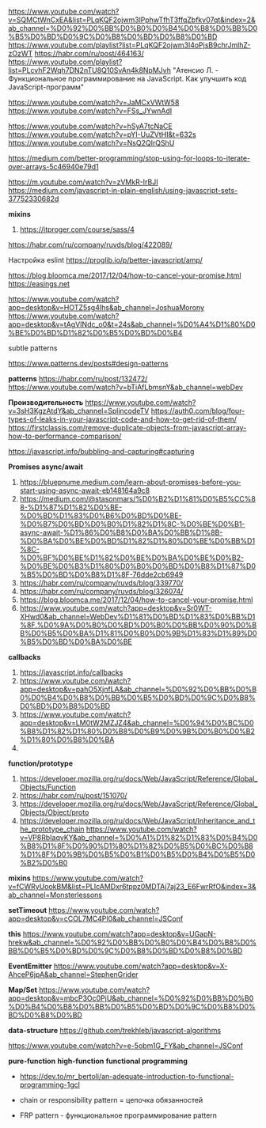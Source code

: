 https://www.youtube.com/watch?v=SQMCtWnCxEA&list=PLqKQF2ojwm3lPphwTfhT3ffqZbfkv07qt&index=2&ab_channel=%D0%92%D0%BB%D0%B0%D0%B4%D0%B8%D0%BB%D0%B5%D0%BD%D0%9C%D0%B8%D0%BD%D0%B8%D0%BD
https://www.youtube.com/playlist?list=PLqKQF2ojwm3l4oPjsB9chrJmlhZ-zOzWT
https://habr.com/ru/post/464163/
https://www.youtube.com/playlist?list=PLcvhF2Wqh7DN2nTU8Q10SvAn4k8NpMJvh
"Атенсио Л. - Функциональное программирование на JavaScript. Как улучшить код JavaScript-программ"

https://www.youtube.com/watch?v=JaMCxVWtW58
https://www.youtube.com/watch?v=FSs_JYwnAdI

https://www.youtube.com/watch?v=hSyA7tcNaCE
https://www.youtube.com/watch?v=pYI-UuZVtHI&t=632s
https://www.youtube.com/watch?v=NsQ2QIrQShU

https://medium.com/better-programming/stop-using-for-loops-to-iterate-over-arrays-5c46940e79d1

https://m.youtube.com/watch?v=zVMkR-IrBJI
https://medium.com/javascript-in-plain-english/using-javascript-sets-37752330682d

**mixins**

1. https://itproger.com/course/sass/4

https://habr.com/ru/company/ruvds/blog/422089/

Настройка eslint https://proglib.io/p/better-javascript/amp/

https://blog.bloomca.me/2017/12/04/how-to-cancel-your-promise.html
https://easings.net

https://www.youtube.com/watch?app=desktop&v=HOTZ5sg4Ihs&ab_channel=JoshuaMorony
https://www.youtube.com/watch?app=desktop&v=tAgVINdc_o0&t=24s&ab_channel=%D0%A4%D1%80%D0%BE%D0%BD%D1%82%D0%B5%D0%BD%D0%B4

subtle patterns

https://www.patterns.dev/posts#design-patterns

**patterns**
https://habr.com/ru/post/132472/
https://www.youtube.com/watch?v=bTiAfLbmsnY&ab_channel=webDev

**Производительность**
https://www.youtube.com/watch?v=3sH3KgzAtdY&ab_channel=SplincodeTV
https://auth0.com/blog/four-types-of-leaks-in-your-javascript-code-and-how-to-get-rid-of-them/
https://firstclassjs.com/remove-duplicate-objects-from-javascript-array-how-to-performance-comparison/

https://javascript.info/bubbling-and-capturing#capturing

**Promises async/await**

1. https://bluepnume.medium.com/learn-about-promises-before-you-start-using-async-await-eb148164a9c8
2. https://medium.com/@stasonmars/%D0%B2%D1%81%D0%B5%CC%88-%D1%87%D1%82%D0%BE-%D0%BD%D1%83%D0%B6%D0%BD%D0%BE-%D0%B7%D0%BD%D0%B0%D1%82%D1%8C-%D0%BE%D0%B1-async-await-%D1%86%D0%B8%D0%BA%D0%BB%D1%8B-%D0%BA%D0%BE%D0%BD%D1%82%D1%80%D0%BE%D0%BB%D1%8C-%D0%BF%D0%BE%D1%82%D0%BE%D0%BA%D0%BE%D0%B2-%D0%BE%D0%B3%D1%80%D0%B0%D0%BD%D0%B8%D1%87%D0%B5%D0%BD%D0%B8%D1%8F-76dde2cb6949
3. https://habr.com/ru/company/ruvds/blog/339770/
4. https://habr.com/ru/company/ruvds/blog/326074/
5. https://blog.bloomca.me/2017/12/04/how-to-cancel-your-promise.html
6. https://www.youtube.com/watch?app=desktop&v=Sr0WT-XHwd0&ab_channel=WebDev%D1%81%D0%BD%D1%83%D0%BB%D1%8F.%D0%9A%D0%B0%D0%BD%D0%B0%D0%BB%D0%90%D0%BB%D0%B5%D0%BA%D1%81%D0%B0%D0%9B%D1%83%D1%89%D0%B5%D0%BD%D0%BA%D0%BE

**callbacks**

1. https://javascript.info/callbacks
2. https://www.youtube.com/watch?app=desktop&v=pahO5XjnfLA&ab_channel=%D0%92%D0%BB%D0%B0%D0%B4%D0%B8%D0%BB%D0%B5%D0%BD%D0%9C%D0%B8%D0%BD%D0%B8%D0%BD
3. https://www.youtube.com/watch?app=desktop&v=LM0tW2MZJZ4&ab_channel=%D0%94%D0%BC%D0%B8%D1%82%D1%80%D0%B8%D0%B9%D0%9B%D0%B0%D0%B2%D1%80%D0%B8%D0%BA
4.

**function/prototype**

1. https://developer.mozilla.org/ru/docs/Web/JavaScript/Reference/Global_Objects/Function
2. https://habr.com/ru/post/151070/
3. https://developer.mozilla.org/ru/docs/Web/JavaScript/Reference/Global_Objects/Object/proto
4. https://developer.mozilla.org/ru/docs/Web/JavaScript/Inheritance_and_the_prototype_chain
   https://www.youtube.com/watch?v=VP8RbIaqvKY&ab_channel=%D0%A1%D1%82%D1%83%D0%B4%D0%B8%D1%8F%D0%90%D1%80%D1%82%D0%B5%D0%BC%D0%B8%D1%8F%D0%9B%D0%B5%D0%B1%D0%B5%D0%B4%D0%B5%D0%B2%D0%B0

**mixins**
https://www.youtube.com/watch?v=fCWRyUookBM&list=PLIcAMDxr6tppz0MDTAj7aj23_E6FwrRfO&index=3&ab_channel=Monsterlessons

**setTimeout**
https://www.youtube.com/watch?app=desktop&v=cCOL7MC4Pl0&ab_channel=JSConf

**this**
https://www.youtube.com/watch?app=desktop&v=UGapN-hrekw&ab_channel=%D0%92%D0%BB%D0%B0%D0%B4%D0%B8%D0%BB%D0%B5%D0%BD%D0%9C%D0%B8%D0%BD%D0%B8%D0%BD

**EventEmitter**
https://www.youtube.com/watch?app=desktop&v=X-AhceP6jpA&ab_channel=StephenGrider

**Map/Set**
https://www.youtube.com/watch?app=desktop&v=mbcP3Oc0PjU&ab_channel=%D0%92%D0%BB%D0%B0%D0%B4%D0%B8%D0%BB%D0%B5%D0%BD%D0%9C%D0%B8%D0%BD%D0%B8%D0%BD

**data-structure**
https://github.com/trekhleb/javascript-algorithms

https://www.youtube.com/watch?v=e-5obm1G_FY&ab_channel=JSConf

**pure-function** **high-function** **functional programming**

- https://dev.to/mr_bertoli/an-adequate-introduction-to-functional-programming-1gcl

- chain or responsibility pattern = цепочка обязанностей
- FRP pattern - функциональное программирование pattern
